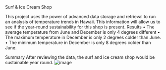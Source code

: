 
Surf & Ice Cream Shop

This project uses the power of advanced data storage and retrieval to run an analysis of temperature trends in Hawaii. This information will allow us to see if the year-round sustainability for this shop is present.
Results
•	The average temperature from June and December is only 4 degrees different
•	The maximum temperature in December is only 2 degrees colder than June.
•	The minimum temperature in December is only 8 degrees colder than June.
  
Summary
After reviewing the data, the surf and ice cream shop would be sustainable year round. 
![image](https://user-images.githubusercontent.com/91449005/145755297-e4853c0e-4aa4-41f5-a820-c1b50e8a7d34.png)
